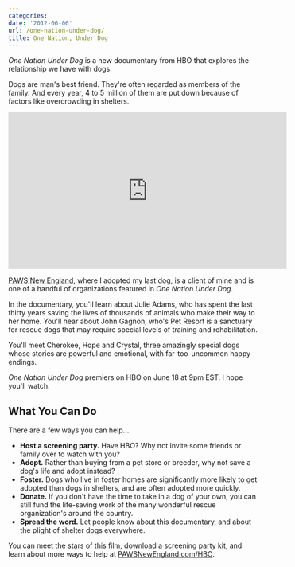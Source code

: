 ```yaml
---
categories:
date: '2012-06-06'
url: /one-nation-under-dog/
title: One Nation, Under Dog
---
```


<em>One Nation Under Dog</em> is a new documentary from HBO that explores the relationship we have with dogs.

Dogs are man's best friend. They're often regarded as members of the family. And every year, 4 to 5 million of them are put down because of factors like overcrowding in shelters.

<iframe class="alignc" width="560" height="315" src="https://www.youtube.com/embed/yO-VymM6Uw4?rel=0" frameborder="0" allowfullscreen></iframe>

<a href="http://www.pawsnewengland.com/hbo/">PAWS New England</a>, where I adopted my last dog, is a client of mine and is one of a handful of organizations featured in <em>One Nation Under Dog</em>.

In the documentary, you'll learn about Julie Adams, who has spent the last thirty years saving the lives of thousands of animals who make their way to her home. You'll hear about John Gagnon, who's Pet Resort is a sanctuary for rescue dogs that may require special levels of training and rehabilitation.

You'll meet Cherokee, Hope and Crystal, three amazingly special dogs whose stories are powerful and emotional, with far-too-uncommon happy endings.

<em>One Nation Under Dog</em> premiers on HBO on June 18 at 9pm EST. I hope you'll watch.

<h2>What You Can Do</h2>

There are a few ways you can help...

<ul>
<li><strong>Host a screening party.</strong> Have HBO? Why not invite some friends or family over to watch with you?</li>
<li><strong>Adopt.</strong> Rather than buying from a pet store or breeder, why not save a dog's life and adopt instead?</li>
<li><strong>Foster.</strong> Dogs who live in foster homes are significantly more likely to get adopted than dogs in shelters, and are often adopted more quickly.</li>
<li><strong>Donate.</strong> If you don't have the time to take in a dog of your own, you can still fund the life-saving work of the many wonderful rescue organization's around the country.</li>
<li><strong>Spread the word.</strong> Let people know about this documentary, and about the plight of shelter dogs everywhere.</li>
</ul>

You can meet the stars of this film, download a screening party kit, and learn about more ways to help at <a href="http://www.pawsnewengland.com/hbo/">PAWSNewEngland.com/HBO</a>.